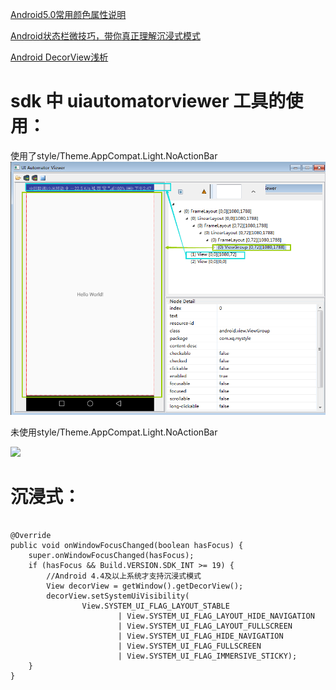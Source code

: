 

[Android5.0常用颜色属性说明](https://blog.csdn.net/u012702547/article/details/50932090)

[Android状态栏微技巧，带你真正理解沉浸式模式](https://blog.csdn.net/guolin_blog/article/details/51763825)

[Android DecorView浅析](https://www.cnblogs.com/ldq2016/p/6671501.html)

sdk 中 uiautomatorviewer 工具的使用：
===

使用了style/Theme.AppCompat.Light.NoActionBar
![](https://github.com/Ablexq/MyStyle/blob/master/pics/%E5%8E%BB%E6%8E%89actionBar.png)

未使用style/Theme.AppCompat.Light.NoActionBar

![](https://github.com/Ablexq/MyStyle/blob/master/pics/%E5%B8%A6actionBar.png)


沉浸式：
===

```

@Override
public void onWindowFocusChanged(boolean hasFocus) {
    super.onWindowFocusChanged(hasFocus);
    if (hasFocus && Build.VERSION.SDK_INT >= 19) {
        //Android 4.4及以上系统才支持沉浸式模式
        View decorView = getWindow().getDecorView();
        decorView.setSystemUiVisibility(
                View.SYSTEM_UI_FLAG_LAYOUT_STABLE
                        | View.SYSTEM_UI_FLAG_LAYOUT_HIDE_NAVIGATION
                        | View.SYSTEM_UI_FLAG_LAYOUT_FULLSCREEN
                        | View.SYSTEM_UI_FLAG_HIDE_NAVIGATION
                        | View.SYSTEM_UI_FLAG_FULLSCREEN
                        | View.SYSTEM_UI_FLAG_IMMERSIVE_STICKY);
    }
}

```







